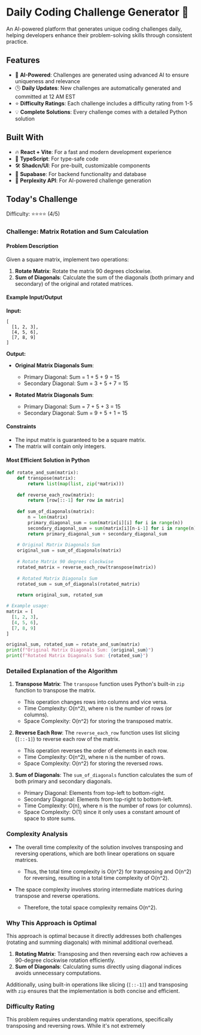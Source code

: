 # Daily Coding Challenge Generator 🚀

An AI-powered platform that generates unique coding challenges daily, helping developers enhance their problem-solving skills through consistent practice.

## Features

- 🤖 **AI-Powered**: Challenges are generated using advanced AI to ensure uniqueness and relevance
- 🕒 **Daily Updates**: New challenges are automatically generated and committed at 12 AM EST
- ⭐ **Difficulty Ratings**: Each challenge includes a difficulty rating from 1-5
- 💡 **Complete Solutions**: Every challenge comes with a detailed Python solution

## Built With

- 🔥 **React + Vite**: For a fast and modern development experience
- 🔷 **TypeScript**: For type-safe code
- 🛠️ **Shadcn/UI**: For pre-built, customizable components
- 🔌 **Supabase**: For backend functionality and database
- 🤖 **Perplexity API**: For AI-powered challenge generation

## Today's Challenge

Difficulty: ⭐⭐⭐⭐ (4/5)

### Challenge: Matrix Rotation and Sum Calculation

#### Problem Description

Given a square matrix, implement two operations:
1. **Rotate Matrix**: Rotate the matrix 90 degrees clockwise.
2. **Sum of Diagonals**: Calculate the sum of the diagonals (both primary and secondary) of the original and rotated matrices.

#### Example Input/Output

**Input:**
```
[
  [1, 2, 3],
  [4, 5, 6],
  [7, 8, 9]
]
```

**Output:**
- **Original Matrix Diagonals Sum**: 
  - Primary Diagonal: Sum = 1 + 5 + 9 = 15
  - Secondary Diagonal: Sum = 3 + 5 + 7 = 15

- **Rotated Matrix Diagonals Sum**:
  - Primary Diagonal: Sum = 7 + 5 + 3 = 15
  - Secondary Diagonal: Sum = 9 + 5 + 1 = 15

#### Constraints
- The input matrix is guaranteed to be a square matrix.
- The matrix will contain only integers.

#### Most Efficient Solution in Python

```python
def rotate_and_sum(matrix):
    def transpose(matrix):
        return list(map(list, zip(*matrix)))
    
    def reverse_each_row(matrix):
        return [row[::-1] for row in matrix]
    
    def sum_of_diagonals(matrix):
        n = len(matrix)
        primary_diagonal_sum = sum(matrix[i][i] for i in range(n))
        secondary_diagonal_sum = sum(matrix[i][n-i-1] for i in range(n))
        return primary_diagonal_sum + secondary_diagonal_sum
    
    # Original Matrix Diagonals Sum
    original_sum = sum_of_diagonals(matrix)
    
    # Rotate Matrix 90 degrees clockwise
    rotated_matrix = reverse_each_row(transpose(matrix))
    
    # Rotated Matrix Diagonals Sum
    rotated_sum = sum_of_diagonals(rotated_matrix)
    
    return original_sum, rotated_sum

# Example usage:
matrix = [
  [1, 2, 3],
  [4, 5, 6],
  [7, 8, 9]
]

original_sum, rotated_sum = rotate_and_sum(matrix)
print(f"Original Matrix Diagonals Sum: {original_sum}")
print(f"Rotated Matrix Diagonals Sum: {rotated_sum}")
```

### Detailed Explanation of the Algorithm

1. **Transpose Matrix**: The `transpose` function uses Python's built-in `zip` function to transpose the matrix.
   - This operation changes rows into columns and vice versa.
   - Time Complexity: O(n^2), where n is the number of rows (or columns).
   - Space Complexity: O(n^2) for storing the transposed matrix.

2. **Reverse Each Row**: The `reverse_each_row` function uses list slicing (`[::-1]`) to reverse each row of the matrix.
   - This operation reverses the order of elements in each row.
   - Time Complexity: O(n^2), where n is the number of rows.
   - Space Complexity: O(n^2) for storing the reversed rows.

3. **Sum of Diagonals**: The `sum_of_diagonals` function calculates the sum of both primary and secondary diagonals.
   - Primary Diagonal: Elements from top-left to bottom-right.
   - Secondary Diagonal: Elements from top-right to bottom-left.
   - Time Complexity: O(n), where n is the number of rows (or columns).
   - Space Complexity: O(1) since it only uses a constant amount of space to store sums.

### Complexity Analysis

- The overall time complexity of the solution involves transposing and reversing operations, which are both linear operations on square matrices.
  - Thus, the total time complexity is O(n^2) for transposing and O(n^2) for reversing, resulting in a total time complexity of O(n^2).
  
- The space complexity involves storing intermediate matrices during transpose and reverse operations.
  - Therefore, the total space complexity remains O(n^2).

### Why This Approach is Optimal

This approach is optimal because it directly addresses both challenges (rotating and summing diagonals) with minimal additional overhead.

1. **Rotating Matrix**: Transposing and then reversing each row achieves a 90-degree clockwise rotation efficiently.
2. **Sum of Diagonals**: Calculating sums directly using diagonal indices avoids unnecessary computations.

Additionally, using built-in operations like slicing (`[::-1]`) and transposing with `zip` ensures that the implementation is both concise and efficient.

### Difficulty Rating

This problem requires understanding matrix operations, specifically transposing and reversing rows. While it's not extremely
